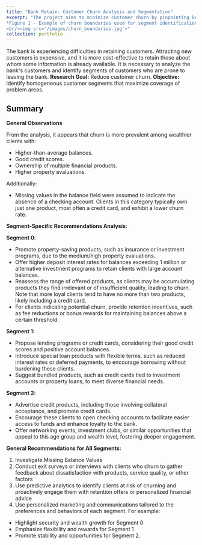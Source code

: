 ```yaml
---
title: "Bank Retain: Customer Churn Analysis and Segmentation"
excerpt: "The project aims to minimize customer churn by pinpointing key factors influencing attrition and segmenting customers most likely to leave. I have developed a segmentation algorithm to classify customers into three homogeneous segments of relatively similar size and proposed actionable recommendations to enhance retention for each segment.
*Figure 1 - Example of churn boundaries used for segment identification*
<br/><img src='/images/churn_boundaries.jpg'>"
collection: portfolio
---
```


The bank is experiencing difficulties in retaining customers. Attracting new customers is expensive, and it is more cost-effective to retain those about whom some information is already available. It is necessary to analyze the bank's customers and identify segments of customers who are prone to leaving the bank. **Research Goal:** Reduce customer churn. **Objective:** Identify homogeneous customer segments that maximize coverage of problem areas.

## Summary

**General Observations**

From the analysis, it appears that churn is more prevalent among wealthier clients with:
- Higher-than-average balances.
- Good credit scores.
- Ownership of multiple financial products.
- Higher property evaluations.

Additionally:
- Missing values in the balance field were assumed to indicate the absence of a checking account. Clients in this category typically own just one product, most often a credit card, and exhibit a lower churn rate.

**Segment-Specific Recommendations Analysis:**

**Segment 0**:
- Promote property-saving products, such as insurance or investment programs, due to the medium/high property evaluations.
- Offer higher deposit interest rates for balances exceeding 1 million or alternative investment programs to retain clients with large account balances.
- Reassess the range of offered products, as clients may be accumulating products they find irrelevant or of insufficient quality, leading to churn. Note that more loyal clients tend to have no more than two products, likely including a credit card.
- For clients indicating potential churn, provide retention incentives, such as fee reductions or bonus rewards for maintaining balances above a certain threshold.

**Segment 1:**
- Propose lending programs or credit cards, considering their good credit scores and positive account balances.
- Introduce special loan products with flexible terms, such as reduced interest rates or deferred payments, to encourage borrowing without burdening these clients.
- Suggest bundled products, such as credit cards tied to investment accounts or property loans, to meet diverse financial needs.

**Segment 2:**
- Advertise credit products, including those involving collateral acceptance, and promote credit cards.
- Encourage these clients to open checking accounts to facilitate easier access to funds and enhance loyalty to the bank.
- Offer networking events, investment clubs, or similar opportunities that appeal to this age group and wealth level, fostering deeper engagement.

**General Recommendations for All Segments:**
1. Investigate Missing Balance Values
2. Conduct exit surveys or interviews with clients who churn to gather feedback about dissatisfaction with products, service quality, or other factors
3. Use predictive analytics to identify clients at risk of churning and proactively engage them with retention offers or personalized financial advice
4. Use personalized marketing and communications tailored to the preferences and behaviors of each segment. For example:
- Highlight security and wealth growth for Segment 0
- Emphasize flexibility and rewards for Segment 1
- Promote stability and opportunities for Segment 2.
